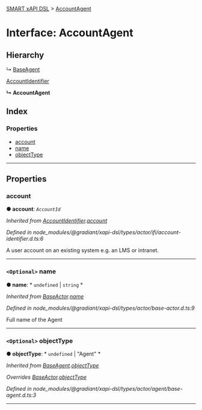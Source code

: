 [SMART xAPI DSL](../README.md) > [AccountAgent](../interfaces/accountagent.md)

# Interface: AccountAgent

## Hierarchy

↳  [BaseAgent](baseagent.md)

 [AccountIdentifier](accountidentifier.md)

**↳ AccountAgent**

## Index

### Properties

* [account](accountagent.md#account)
* [name](accountagent.md#name)
* [objectType](accountagent.md#objecttype)

---

## Properties

<a id="account"></a>

###  account

**● account**: *`AccountId`*

*Inherited from [AccountIdentifier](accountidentifier.md).[account](accountidentifier.md#account)*

*Defined in node_modules/@gradiant/xapi-dsl/types/actor/ifi/account-identifier.d.ts:6*

A user account on an existing system e.g. an LMS or intranet.

___
<a id="name"></a>

### `<Optional>` name

**● name**: * `undefined` &#124; `string`
*

*Inherited from [BaseActor](baseactor.md).[name](baseactor.md#name)*

*Defined in node_modules/@gradiant/xapi-dsl/types/actor/base-actor.d.ts:9*

Full name of the Agent

___
<a id="objecttype"></a>

### `<Optional>` objectType

**● objectType**: * `undefined` &#124; "Agent"
*

*Inherited from [BaseAgent](baseagent.md).[objectType](baseagent.md#objecttype)*

*Overrides [BaseActor](baseactor.md).[objectType](baseactor.md#objecttype)*

*Defined in node_modules/@gradiant/xapi-dsl/types/actor/agent/base-agent.d.ts:3*

___

